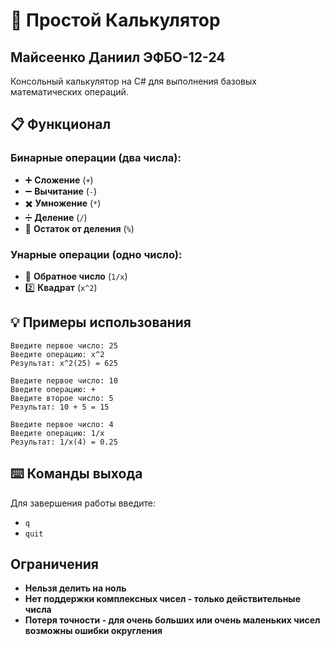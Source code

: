 # 🧮 Простой Калькулятор
## Майсеенко Даниил ЭФБО-12-24
Консольный калькулятор на C\# для выполнения базовых математических операций.

## 📋 Функционал

### Бинарные операции (два числа):

- ➕ **Сложение** (`+`)
- ➖ **Вычитание** (`-`)
- ✖️ **Умножение** (`*`)
- ➗ **Деление** (`/`)
- 📐 **Остаток от деления** (`%`)


### Унарные операции (одно число):

- 🔄 **Обратное число** (`1/x`)
- 2️⃣ **Квадрат** (`x^2`)



## 💡 Примеры использования

```
Введите первое число: 25
Введите операцию: x^2
Результат: x^2(25) = 625

Введите первое число: 10
Введите операцию: +
Введите второе число: 5
Результат: 10 + 5 = 15

Введите первое число: 4
Введите операцию: 1/x  
Результат: 1/x(4) = 0.25
```


## ⌨️ Команды выхода

Для завершения работы введите:

- `q`
- `quit`


## Ограничения 

- **Нельзя делить на ноль**
- **Нет поддержки комплексных чисел - только действительные числа**
- **Потеря точности - для очень больших или очень маленьких чисел возможны ошибки округления**
